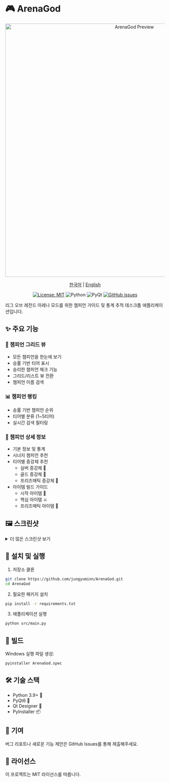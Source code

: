 # 🎮 ArenaGod

<div align="center">
  <img src="docs/images/detail_view_1.png" alt="ArenaGod Preview" width="800"/>
  
  [한국어](README.md) | [English](README_EN.md)

  [![License: MIT](https://img.shields.io/badge/License-MIT-yellow.svg)](https://opensource.org/licenses/MIT)
  ![Python](https://img.shields.io/badge/python-3.9+-blue.svg)
  ![PyQt](https://img.shields.io/badge/PyQt-6.0+-green.svg)
  [![GitHub issues](https://img.shields.io/github/issues/jungyuminn/ArenaGod)](https://github.com/jungyuminn/ArenaGod/issues)
</div>

리그 오브 레전드 아레나 모드를 위한 챔피언 가이드 및 통계 추적 데스크톱 애플리케이션입니다.

## ✨ 주요 기능

### 🎯 챔피언 그리드 뷰
- 모든 챔피언을 한눈에 보기
- 승률 기반 티어 표시
- 승리한 챔피언 체크 기능
- 그리드/리스트 뷰 전환
- 챔피언 이름 검색

### 📊 챔피언 랭킹
- 승률 기반 챔피언 순위
- 티어별 분류 (1~5티어)
- 실시간 검색 필터링

### 📝 챔피언 상세 정보
- 기본 정보 및 통계
- 시너지 챔피언 추천
- 티어별 증강체 추천
  - 실버 증강체 🥈
  - 골드 증강체 🥇
  - 프리즈매틱 증강체 💎
- 아이템 빌드 가이드
  - 시작 아이템 🏃
  - 핵심 아이템 ⚔️
  - 프리즈매틱 아이템 💎

## 🖼️ 스크린샷

<details>
<summary>더 많은 스크린샷 보기</summary>

### 챔피언 상세 정보
<img src="docs/images/detail_view_2.png" alt="Champion Detail" width="600"/>

### 증강체 추천
<img src="docs/images/detail_view_3.png" alt="Augments" width="600"/>

### 아이템 빌드
<img src="docs/images/detail_view_4.png" alt="Items" width="600"/>
</details>

## 🚀 설치 및 실행

1. 저장소 클론
```bash
git clone https://github.com/jungyuminn/ArenaGod.git
cd ArenaGod
```

2. 필요한 패키지 설치
```bash
pip install -r requirements.txt
```

3. 애플리케이션 실행
```bash
python src/main.py
```

## 🔨 빌드

Windows 실행 파일 생성:
```bash
pyinstaller ArenaGod.spec
```

## 🛠️ 기술 스택

- Python 3.9+ 🐍
- PyQt6 🎨
- Qt Designer 🎯
- PyInstaller 📦

## 🤝 기여

버그 리포트나 새로운 기능 제안은 GitHub Issues를 통해 제출해주세요.

## 📄 라이선스

이 프로젝트는 MIT 라이선스를 따릅니다.
